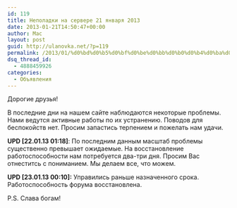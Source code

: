 ```yaml
---
id: 119
title: Неполадки на сервере 21 января 2013
date: 2013-01-21T14:50:47+00:00
author: Mac
layout: post
guid: http://ulanovka.net/?p=119
permalink: /2013/01/%d0%bd%d0%b5%d0%bf%d0%be%d0%bb%d0%b0%d0%b4%d0%ba%d0%b8-%d0%bd%d0%b0-%d1%81%d0%b5%d1%80%d0%b2%d0%b5%d1%80%d0%b5/
dsq_thread_id:
  - 4888459926
categories:
  - Объявления
---
```

Дорогие друзья!

В последние дни на нашем сайте наблюдаются некоторые проблемы. Нами ведутся активные работы по их устранению. Поводов для беспокойств нет. Просим запастись терпением и пожелать нам удачи.

**UPD [22.01.13 01:18]**: По последним данным масштаб проблемы существенно превышает ожидаемые. На восстановление работоспособности нам потребуется два-три дня. Просим Вас отнеститсь с пониманием. Мы делаем все, что можем.

**UPD [23.01.13 00:10]:** Управились раньше назначенного срока. Работоспособность форума восстановлена.

P.S. Слава богам!